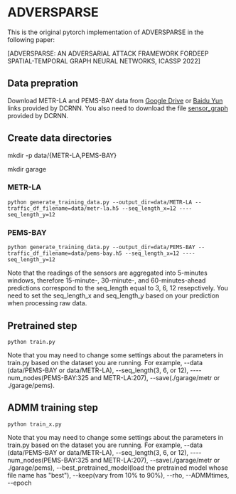 # ADVERSPARSE
This is the original pytorch implementation of ADVERSPARSE in the following paper: 

[ADVERSPARSE: AN ADVERSARIAL ATTACK FRAMEWORK FORDEEP SPATIAL-TEMPORAL GRAPH NEURAL NETWORKS, ICASSP 2022]


## Data prepration
Download METR-LA and PEMS-BAY data from [Google Drive](https://drive.google.com/drive/folders/10FOTa6HXPqX8Pf5WRoRwcFnW9BrNZEIX) or [Baidu Yun](https://pan.baidu.com/s/14Yy9isAIZYdU__OYEQGa_g#list/path=%2F) links provided by DCRNN. You also need to download the file [sensor_graph](https://github.com/liyaguang/DCRNN/tree/master/data/sensor_graph) provided by DCRNN. 

## Create data directories
mkdir -p data/{METR-LA,PEMS-BAY}

mkdir garage

### METR-LA
  
    python generate_training_data.py --output_dir=data/METR-LA --traffic_df_filename=data/metr-la.h5 --seq_length_x=12 ----seq_length_y=12

### PEMS-BAY
    
    python generate_training_data.py --output_dir=data/PEMS-BAY --traffic_df_filename=data/pems-bay.h5 --seq_length_x=12 ----seq_length_y=12

Note that the  readings  of  the  sensors  are  aggregated  into  5-minutes windows, therefore 15-minute-, 30-minute-, and 60-minutes-ahead predictions correspond to
the seq_length equal to 3, 6, 12 resepctively. You need to set the seq_length_x and seq_length_y based on your prediction when processing raw data.

## Pretrained step
    
    python train.py

Note that you may need to change some settings about the parameters in train.py based on the dataset you are running. For example, --data (data/PEMS-BAY or data/METR-LA), --seq_length(3, 6, or 12), ----num_nodes(PEMS-BAY:325 and METR-LA:207), --save(./garage/metr or ./garage/pems).

## ADMM training step

    python train_x.py

Note that you may need to change some settings about the parameters in train.py based on the dataset you are running. For example, --data (data/PEMS-BAY or data/METR-LA), --seq_length(3, 6, or 12), ----num_nodes(PEMS-BAY:325 and METR-LA:207), --save(./garage/metr or ./garage/pems), --best_pretrained_model(load the pretrained model whose file name has "best"), --keep(vary from 10% to 90%), --rho, --ADMMtimes, --epoch

